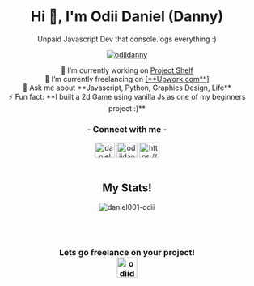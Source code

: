 <h1 align="center">Hi 👋, I'm Odii Daniel (Danny)</h1>
<p align="center">Unpaid Javascript Dev that console.logs everything :)</p>



<p align="center"> <a href="https://twitter.com/odiidanny" target="blank"><img src="https://img.shields.io/twitter/follow/odiidanny?logo=twitter&style=for-the-badge" alt="odiidanny" /></a> </p>


<p align="center">🔭 I’m currently working on <a href="http://projshelf.herokuapp.com">Project Shelf</a><br/>
🌱 I’m currently freelancing on <a href="https://www.upwork.com/freelancers/~01beab0c0a35e434b4">[**Upwork.com**]</a><br/>
💬 Ask me about **Javascript, Python, Graphics Design, Life**<br/>
⚡ Fun fact: **I built a 2d Game using vanilla Js as one of my beginners project :)**
</p>

<h3 align="center">- Connect with me -</h3>
<p align="center">
<a href="https://wa.me/+2348156074667?text=Hey Danny i visited your github profile and will love to connect!" target="blank"><img align="center" src="https://www.freepnglogos.com/uploads/whatsapp-logo-light-green-png-0.png" alt="daniel@whatsapp" height="30" width="40" /></a>
<a href="https://twitter.com/odiidanny" target="blank"><img align="center" src="https://raw.githubusercontent.com/rahuldkjain/github-profile-readme-generator/master/src/images/icons/Social/twitter.svg" alt="odiidanny" height="30" width="40" /></a>
<a href="https://linkedin.com/in/https://www.linkedin.com/in/odii-daniel-2397b51bb/" target="blank"><img align="center" src="https://raw.githubusercontent.com/rahuldkjain/github-profile-readme-generator/master/src/images/icons/Social/linked-in-alt.svg" alt="https://www.linkedin.com/in/odii-daniel-2397b51bb/" height="30" width="40" /></a>
<br/><br/>

<h2 align="center">My Stats!</h2>
<p align="center"><img align="center" src="https://github-readme-stats.vercel.app/api/top-langs?username=daniel001-odii&show_icons=true&locale=en&layout=compact" alt="daniel001-odii" /></p>




<br/><br/>
<h3 align="center">Lets go freelance on your project!<br/>
<a href="https://www.upwork.com/freelancers/~01beab0c0a35e434b4" target="blank"><img align="center" src="https://assets-global.website-files.com/5ec7d9f13fc8c0ec8a4c6b26/6092b794e0419d97d9b06e2b_Favicon%20256.png" alt="odiidanny@upwork" height="40" width="40" /></a>
</h3>





